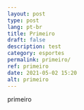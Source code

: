 ```yaml
---
layout: post
type: post
lang: pt-br
title: Primeiro
draft: false
description: test
category: esportes
permalink: primeiro/
ref: primeiro
date: 2021-05-02 15:20
alt: primeiro
---
```

primeiro